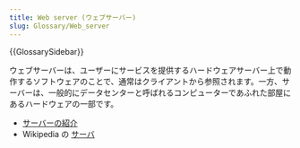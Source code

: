 ```yaml
---
title: Web server (ウェブサーバー)
slug: Glossary/Web_server
---
```


{{GlossarySidebar}}

ウェブサーバーは、ユーザーにサービスを提供するハードウェアサーバー上で動作するソフトウェアのことで、通常はクライアントから参照されます。一方、サーバーは、一般的にデータセンターと呼ばれるコンピューターであふれた部屋にあるハードウェアの一部です。

- [サーバーの紹介](/ja/docs/Learn/Common_questions/What_is_a_web_server)
- Wikipedia の [サーバ](https://ja.wikipedia.org/wiki/サーバ)
